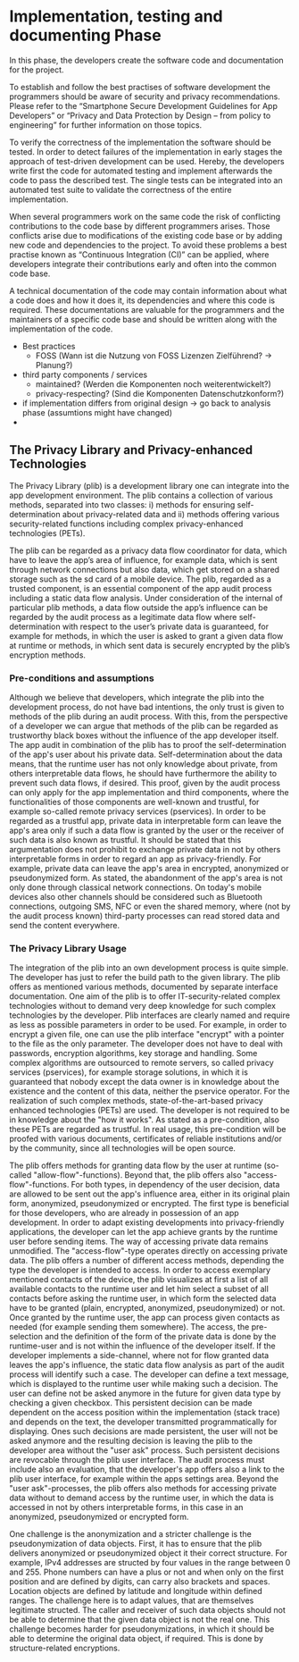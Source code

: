 # Implementation, testing and documenting Phase

In this phase, the developers create the software code and documentation for the project.

To establish and follow the best practises of software development the programmers should be aware of security and privacy recommendations.  Please refer to the “Smartphone Secure Development Guidelines for App Developers” or “Privacy and Data Protection by Design – from policy to engineering” for further information on those topics.

To verify the correctness of the implementation the software should be tested. In order to detect failures of the implementation in early stages the approach of test-driven development can be used. Hereby, the developers write first the code for automated testing and implement afterwards the code to pass the described test. The single tests can be integrated into an automated test suite to validate the correctness of the entire implementation.

When several programmers work on the same code the risk of conflicting contributions to the code base by different programmers arises. Those conflicts arise due to modifications of the existing code base or by adding new code and dependencies to the project. To avoid these problems a best practise known as “Continuous Integration (CI)” can be applied, where developers integrate their contributions early and often into the common code base.

A technical documentation of the code may contain information about what a code does and how it does it, its dependencies and where this code is required. These documentations are valuable for the programmers and the maintainers of a specific code base and should be written along with the implementation of the code.

* Best practices
  * FOSS \(Wann ist die Nutzung von FOSS Lizenzen Zielführend? → Planung?\)
* third party components / services
  * maintained? \(Werden die Komponenten noch weiterentwickelt?\)
  * privacy-respecting? \(Sind die Komponenten Datenschutzkonform?\)
* if implementation differs from original design → go back to analysis phase \(assumtions might have changed\)
* 


## **The Privacy Library and Privacy-enhanced Technologies**

The Privacy Library \(plib\) is a development library one can integrate into the app development environment. The plib contains a collection of various methods, separated into two classes: i\) methods for ensuring self-determination about privacy-related data and ii\) methods offering various security-related functions including complex privacy-enhanced technologies \(PETs\).



The plib can be regarded as a privacy data flow coordinator for data, which have to leave the app’s area of influence, for example data, which is sent through network connections but also data, which get stored on a shared storage such as the sd card of a mobile device. The plib, regarded as a trusted component, is an essential component of the app audit process including a static data flow analysis. Under consideration of the internal of particular plib methods, a data flow outside the app’s influence can be regarded by the audit process as a legitimate data flow where self-determination with respect to the user’s private data is guaranteed, for example for methods, in which the user is asked to grant a given data flow at runtime or methods, in which sent data is securely encrypted by the plib’s encryption methods.



### **Pre-conditions and assumptions**

Although we believe that developers, which integrate the plib into the development process, do not have bad intentions, the only trust is given to methods of the plib during an audit process. With this, from the perspective of a developer we can argue that methods of the plib can be regarded as trustworthy black boxes without the influence of the app developer itself. The app audit in combination of the plib has to proof the self-determination of the app's user about his private data. Self-determination about the data means, that the runtime user has not only knowledge about private, from others interpretable data flows, he should have furthermore the ability to prevent such data flows, if desired. This proof, given by the audit process can only apply for the app implementation and third components, where the functionalities of those components are well-known and trustful, for example so-called remote privacy services \(pservices\). In order to be regarded as a trustful app, private data in interpretable form can leave the app's area only if such a data flow is granted by the user or the receiver of such data is also known as trustful. It should be stated that this argumentation does not prohibit to exchange private data in not by others interpretable forms in order to regard an app as privacy-friendly. For example, private data can leave the app's area in encrypted, anonymized or pseudonymized form. As stated, the abandonment of the app's area is not only done through classical network connections. On today's mobile devices also other channels should be considered such as Bluetooth connections, outgoing SMS, NFC or even the shared memory, where \(not by the audit process known\) third-party processes can read stored data and send the content everywhere.



### The Privacy Library Usage

The integration of the plib into an own development process is quite simple. The developer has just to refer the build path to the given library. The plib offers as mentioned various methods, documented by separate interface documentation. One aim of the plib is to offer IT-security-related complex technologies without to demand very deep knowledge for such complex technologies by the developer. Plib interfaces are clearly named and require as less as possible parameters in order to be used. For example, in order to encrypt a given file, one can use the plib interface "encrypt" with a pointer to the file as the only parameter. The developer does not have to deal with passwords, encryption algorithms, key storage and handling. Some complex algorithms are outsourced to remote servers, so called privacy services \(pservices\), for example storage solutions, in which it is guaranteed that nobody except the data owner is in knowledge about the existence and the content of this data, neither the pservice operator. For the realization of such complex methods, state-of-the-art-based privacy enhanced technologies \(PETs\) are used. The developer is not required to be in knowledge about the "how it works". As stated as a pre-condition, also these PETs are regarded as trustful. In real usage, this pre-condition will be proofed with various documents, certificates of reliable institutions and/or by the community, since all technologies will be open source. 



The plib offers methods for granting data flow by the user at runtime \(so-called "allow-flow"-functions\). Beyond that, the plib offers also "access-flow"-functions. For both types, in dependency of the user decision, data are allowed to be sent out the app's influence area, either in its original plain form, anonymized, pseudonymized or encrypted. The first type is beneficial for those developers, who are already in possession of an app development. In order to adapt existing developments into privacy-friendly applications, the developer can let the app achieve grants by the runtime user before sending items. The way of accessing private data remains unmodified. The "access-flow"-type operates directly on accessing private data. The plib offers a number of different access methods, depending the type the developer is intended to access. In order to access exemplary mentioned contacts of the device, the plib visualizes at first a list of all available contacts to the runtime user and let him select a subset of all contacts before asking the runtime user, in which form the selected data have to be granted \(plain, encrypted, anonymized, pseudonymized\) or not. Once granted by the runtime user, the app can process given contacts as needed \(for example sending them somewhere\). The access, the pre-selection and the definition of the form of the private data is done by the runtime-user and is not within the influence of the developer itself. If the developer implements a side-channel, where not for flow granted data leaves the app's influence, the static data flow analysis as part of the audit process will identify such a case. The developer can define a text message, which is displayed to the runtime user while making such a decision. The user can define not be asked anymore in the future for given data type by checking a given checkbox. This persistent decision can be made dependent on the access position within the implementation \(stack trace\) and depends on the text, the developer transmitted programmatically for displaying. Ones such decisions are made persistent, the user will not be asked anymore and the resulting decision is leaving the plib to the developer area without the "user ask" process. Such persistent decisions are revocable through the plib user interface. The audit process must include also an evaluation, that the developer's app offers also a link to the plib user interface, for example within the apps settings area. Beyond the "user ask"-processes, the plib offers also methods for accessing private data without to demand access by the runtime user, in which the data is accessed in not by others interpretable forms, in this case in an anonymized, pseudonymized or encrypted form.



One challenge is the anonymization and a stricter challenge is the pseudonymization of data objects. First, it has to ensure that the plib delivers anonymized or pseudonymized object it their correct structure. For example, IPv4 addresses are structed by four values in the range between 0 and 255. Phone numbers can have a plus or not and when only on the first position and are defined by digits, can carry also brackets and spaces. Location objects are defined by latitude and longitude within defined ranges. The challenge here is to adapt values, that are themselves legitimate structed. The caller and receiver of such data objects should not be able to determine that the given data object is not the real one. This challenge becomes harder for pseudonymizations, in which it should be able to determine the original data object, if required. This is done by structure-related encryptions.







